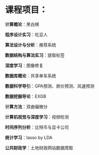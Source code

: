 # 课程项目：

**计算概论**：黑白棋

**程序设计实习**：吃豆人

**算法设计与分析**：推荐系统

**数据结构与算法实习**：提取标签

**深度学习**：图像修复

**数据库概论**：共享单车系统

**数据科学导引**：GPA预测、房价预测、风速预测

**数据挖掘导论**：EXGB

**计算方法**：双曲偏微分

**计算机视觉与深度学习**：视频检测

**时间序列分析**：比特币与显卡公司

**统计学习**：lasso by LDA

**公共财政学**：土地财政网站数据爬取

